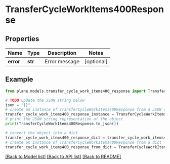 # TransferCycleWorkItems400Response


## Properties

Name | Type | Description | Notes
------------ | ------------- | ------------- | -------------
**error** | **str** | Error message | [optional] 

## Example

```python
from plane.models.transfer_cycle_work_items400_response import TransferCycleWorkItems400Response

# TODO update the JSON string below
json = "{}"
# create an instance of TransferCycleWorkItems400Response from a JSON string
transfer_cycle_work_items400_response_instance = TransferCycleWorkItems400Response.from_json(json)
# print the JSON string representation of the object
print(TransferCycleWorkItems400Response.to_json())

# convert the object into a dict
transfer_cycle_work_items400_response_dict = transfer_cycle_work_items400_response_instance.to_dict()
# create an instance of TransferCycleWorkItems400Response from a dict
transfer_cycle_work_items400_response_from_dict = TransferCycleWorkItems400Response.from_dict(transfer_cycle_work_items400_response_dict)
```
[[Back to Model list]](../README.md#documentation-for-models) [[Back to API list]](../README.md#documentation-for-api-endpoints) [[Back to README]](../README.md)


